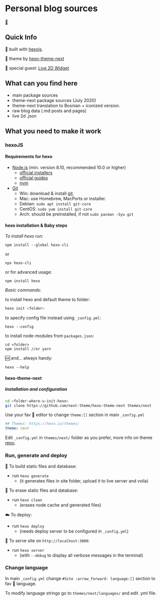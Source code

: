 # Personal blog sources

[:house_with_garden:](#)

## Quick Info
 
:construction_worker: built with [hexojs](https://github.com/hexojs/hexo).

:art: theme by [hexo-theme-next](https://github.com/iissnan/hexo-theme-next)

:dancer: special guest: [Live 2D Widget](https://github.com/stevenjoezhang/live2d-widget)


## What can you find here

- main package sources
- theme-next package sources (July 2020)
- theme-next translation to Bosnian + iconized version.
- raw blog data (.md posts and pages)
- live 2d .json

## What you need to make it work

### hexoJS

#### Requirements for hexo

- [Node.js](http://nodejs.org/) (min. version 8.10, recommended 10.0 or higher)
    - [official installers](https://nodejs.org/en/download/)
    - [official guides](https://nodejs.org/en/docs/guides/)
    - [nvm](https://github.com/nvm-sh/nvm)
- [Git](http://git-scm.com/)
    - Win: download & install [git](https://git-scm.com/download/win).
    - Mac: use Homebrew, MacPorts or installer.
    - Debian: `sudo apt install git-core`
    - CentOS: `sudo yum install git-core`
    - Arch: should be preinstalled, if not `sudo pacman -Syu git`

#### hexo installation & Baby steps

*To install hexo run:*

```
npm install --global hexo-cli
```

or

```
npx hexo-cli
```

or for advanced usage:

```
npm install hexo
```

*Basic commands:*

to install hexo and default theme to folder:

```bash
hexo init <folder> 
```

to specify config file instead using `_config.yml`:

```node
hexo --config 
```

to install node-modules from `packages.json`:

```
cd <folder>
npm install //or yarn
```

:sos: and... always handy:

```
hexo --help
```


#### hexo-theme-next

##### Installation and configuration


```bash
cd <folder-where-u-init-hexo>
git clone https://github.com/next-theme/hexo-theme-next themes/next
```

Use your fav :pencil: editor to change `theme:[]` section in main `_config.yml`


```yml
## Themes: https://hexo.io/themes/
theme: next
```


Edit `_config.yml` in `themes/next/` folder as you prefer, more info on theme [repo](https://github.com/next-theme/hexo-theme-next).


### Run, generate and deploy

:wrench:  To build static files and database: 

- run `hexo generate`
  - (it generates files in site folder, upload it to live server and voila)


:shower:  To erase static files and database: 

- run `hexo clean`
  - (erases node cache and generated files)


:cloud: To deploy:

- run `hexo deploy`
  - (needs deploy server to be configured in `_config.yml`)


:traffic_light:  To serve site on `http://localhost:3000`:

- run `hexo server`
  - (with `--debug` to display all verbose messages in the terminal)


### Change language

In main `_config.yml` change `#Site :arrow_forward: language:[]` section to fav :crossed_flags: language.

To modify language strings go to `themes/next/languages/` and edit .yml file.
